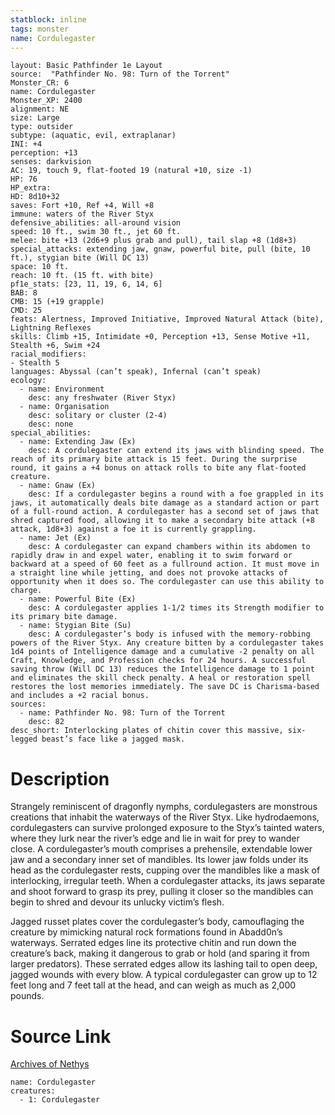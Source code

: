 ```yaml
---
statblock: inline
tags: monster
name: Cordulegaster
---
```

```statblock
layout: Basic Pathfinder 1e Layout
source:  "Pathfinder No. 98: Turn of the Torrent"
Monster_CR: 6
name: Cordulegaster
Monster_XP: 2400
alignment: NE
size: Large
type: outsider
subtype: (aquatic, evil, extraplanar)
INI: +4
perception: +13
senses: darkvision
AC: 19, touch 9, flat-footed 19 (natural +10, size -1)
HP: 76
HP_extra: 
HD: 8d10+32
saves: Fort +10, Ref +4, Will +8
immune: waters of the River Styx
defensive_abilities: all-around vision
speed: 10 ft., swim 30 ft., jet 60 ft.
melee: bite +13 (2d6+9 plus grab and pull), tail slap +8 (1d8+3)
special_attacks: extending jaw, gnaw, powerful bite, pull (bite, 10 ft.), stygian bite (Will DC 13)
space: 10 ft.
reach: 10 ft. (15 ft. with bite)
pf1e_stats: [23, 11, 19, 6, 14, 6]
BAB: 8
CMB: 15 (+19 grapple)
CMD: 25
feats: Alertness, Improved Initiative, Improved Natural Attack (bite), Lightning Reflexes
skills: Climb +15, Intimidate +0, Perception +13, Sense Motive +11, Stealth +6, Swim +24
racial_modifiers:
- Stealth 5
languages: Abyssal (can’t speak), Infernal (can’t speak)
ecology:
  - name: Environment
    desc: any freshwater (River Styx)
  - name: Organisation
    desc: solitary or cluster (2-4)
    desc: none
special_abilities:
  - name: Extending Jaw (Ex)
    desc: A cordulegaster can extend its jaws with blinding speed. The reach of its primary bite attack is 15 feet. During the surprise round, it gains a +4 bonus on attack rolls to bite any flat-footed creature.
  - name: Gnaw (Ex)
    desc: If a cordulegaster begins a round with a foe grappled in its jaws, it automatically deals bite damage as a standard action or part of a full-round action. A cordulegaster has a second set of jaws that shred captured food, allowing it to make a secondary bite attack (+8 attack, 1d8+3) against a foe it is currently grappling.
  - name: Jet (Ex)
    desc: A cordulegaster can expand chambers within its abdomen to rapidly draw in and expel water, enabling it to swim forward or backward at a speed of 60 feet as a fullround action. It must move in a straight line while jetting, and does not provoke attacks of opportunity when it does so. The cordulegaster can use this ability to charge.
  - name: Powerful Bite (Ex)
    desc: A cordulegaster applies 1-1/2 times its Strength modifier to its primary bite damage.
  - name: Stygian Bite (Su)
    desc: A cordulegaster’s body is infused with the memory-robbing powers of the River Styx. Any creature bitten by a cordulegaster takes 1d4 points of Intelligence damage and a cumulative -2 penalty on all Craft, Knowledge, and Profession checks for 24 hours. A successful saving throw (Will DC 13) reduces the Intelligence damage to 1 point and eliminates the skill check penalty. A heal or restoration spell restores the lost memories immediately. The save DC is Charisma-based and includes a +2 racial bonus.
sources:
  - name: Pathfinder No. 98: Turn of the Torrent
    desc: 82
desc_short: Interlocking plates of chitin cover this massive, six-legged beast’s face like a jagged mask.
```
# Description
Strangely reminiscent of dragonfly nymphs, cordulegasters are monstrous creations that inhabit the waterways of the River Styx. Like hydrodaemons, cordulegasters can survive prolonged exposure to the Styx’s tainted waters, where they lurk near the river’s edge and lie in wait for prey to wander close. A cordulegaster’s mouth comprises a prehensile, extendable lower jaw and a secondary inner set of mandibles. Its lower jaw folds under its head as the cordulegaster rests, cupping over the mandibles like a mask of interlocking, irregular teeth. When a cordulegaster attacks, its jaws separate and shoot forward to grasp its prey, pulling it closer so the mandibles can begin to shred and devour its unlucky victim’s flesh.

Jagged russet plates cover the cordulegaster’s body, camouflaging the creature by mimicking natural rock formations found in Abadd0n’s waterways. Serrated edges line its protective chitin and run down the creature’s back, making it dangerous to grab or hold (and sparing it from larger predators). These serrated edges allow its lashing tail to open deep, jagged wounds with every blow. A typical cordulegaster can grow up to 12 feet long and 7 feet tall at the head, and can weigh as much as 2,000 pounds.
# Source Link
[Archives of Nethys](https://aonprd.com/MonsterDisplay.aspx?ItemName=Cordulegaster)
```encounter-table
name: Cordulegaster
creatures:
  - 1: Cordulegaster
```
